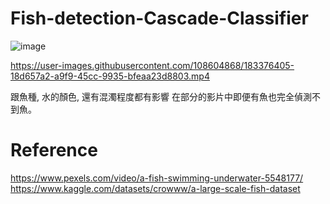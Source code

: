 # Fish-detection-Cascade-Classifier






![image](https://user-images.githubusercontent.com/108604868/183370854-14a2f97e-77d5-4182-ae53-26dcb7a396b7.png)













https://user-images.githubusercontent.com/108604868/183376405-18d657a2-a9f9-45cc-9935-bfeaa23d8803.mp4






跟魚種, 水的顏色, 還有混濁程度都有影響
在部分的影片中即便有魚也完全偵測不到魚。




# Reference
https://www.pexels.com/video/a-fish-swimming-underwater-5548177/  
https://www.kaggle.com/datasets/crowww/a-large-scale-fish-dataset
